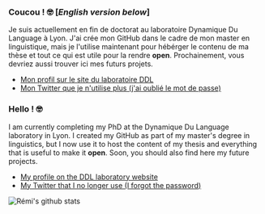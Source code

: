 ### Coucou ! 🤓 \[_English version below_\]

Je suis actuellement en fin de doctorat au laboratoire Dynamique Du Language à Lyon.
J'ai crée mon GitHub dans le cadre de mon master en linguistique, mais je l'utilise maintenant pour hébérger le contenu de ma thèse et tout ce qui est utile pour la rendre **open**.
Prochainement, vous devriez aussi trouver ici mes futurs projets.

- [Mon profil sur le site du laboratoire DDL](http://www.ddl.cnrs.fr/Annuaires/Index.asp?Langue=FR&Page=Remi%20ANSELME)
- [Mon Twitter que je n'utilise plus (j'ai oublié le mot de passe)](https://twitter.com/ranselme1)

### Hello ! 🤓

I am currently completing my PhD at the Dynamique Du Language laboratory in Lyon.
I created my GitHub as part of my master's degree in linguistics, but I now use it to host the content of my thesis and everything that is useful to make it **open**.
Soon, you should also find here my future projects.

- [My profile on the DDL laboratory website](http://www.ddl.cnrs.fr/Annuaires/Index.asp?Langue=EN&Page=Remi%20ANSELME)
- [My Twitter that I no longer use (I forgot the password)](https://twitter.com/ranselme1)

![Rémi's github stats](https://github-readme-stats.vercel.app/api?username=ranselme&show_icons=true)
